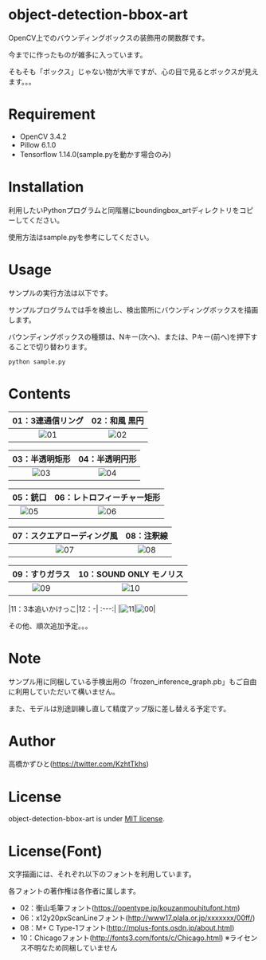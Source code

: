 # object-detection-bbox-art
OpenCV上でのバウンディングボックスの装飾用の関数群です。
 
今までに作ったものが雑多に入っています。

そもそも「ボックス」じゃない物が大半ですが、心の目で見るとボックスが見えます。。。

# Requirement
 
* OpenCV 3.4.2
* Pillow 6.1.0
* Tensorflow 1.14.0(sample.pyを動かす場合のみ)
 
# Installation
 
利用したいPythonプログラムと同階層にboundingbox_artディレクトリをコピーしてください。

使用方法はsample.pyを参考にしてください。

# Usage
 
サンプルの実行方法は以下です。

サンプルプログラムでは手を検出し、検出箇所にバウンディングボックスを描画します。

バウンディングボックスの種類は、Nキー(次へ)、または、Pキー(前へ)を押下することで切り替わります。
 
```bash
python sample.py
```

# Contents
|01：3連通信リング|02：和風 黒円|
:---:|:---:
|![01](https://user-images.githubusercontent.com/37477845/75368668-6ad0d180-5905-11ea-93c0-635ba29a2a05.gif)|![02](https://user-images.githubusercontent.com/37477845/75368708-77edc080-5905-11ea-9c11-f80373aa9ec2.gif)|

|03：半透明矩形|04：半透明円形|
:---:|:---:
|![03](https://user-images.githubusercontent.com/37477845/75368731-84721900-5905-11ea-9794-1921e867120c.gif)|![04](https://user-images.githubusercontent.com/37477845/75368740-86d47300-5905-11ea-98ad-ee367e4fbe3b.gif)|

|05：銃口|06：レトロフィーチャー矩形|
:---:|:---:
|![05](https://user-images.githubusercontent.com/37477845/75368749-8b009080-5905-11ea-97d3-8b857a18748e.gif)|![06](https://user-images.githubusercontent.com/37477845/75368756-8fc54480-5905-11ea-8dff-4f4f9437c76b.gif)|

|07：スクエアローディング風|08：注釈線|
:---:|:---:
|![07](https://user-images.githubusercontent.com/37477845/75368779-9653bc00-5905-11ea-889e-b5e5c7e5be76.gif)|![08](https://user-images.githubusercontent.com/37477845/75455153-7979c000-59bb-11ea-97e8-e10a781c6ff3.gif)|

|09：すりガラス|10：SOUND ONLY モノリス|
:---:|:---:
|![09](https://user-images.githubusercontent.com/37477845/75457241-a16b2280-59bf-11ea-890e-d78535bb0d15.gif)|![10](https://user-images.githubusercontent.com/37477845/75578386-19604800-5aa7-11ea-9506-d468e8273d4e.gif)|

|11：3本追いかけっこ|12：-|
:---:|
|![11](https://user-images.githubusercontent.com/37477845/76773952-9d743880-67e6-11ea-8a69-0504017d6721.gif)|![00](https://user-images.githubusercontent.com/37477845/75458245-e479c580-59c0-11ea-9217-360160b4775e.gif)|


その他、順次追加予定。。。

# Note

サンプル用に同梱している手検出用の「frozen_inference_graph.pb」もご自由に利用していただいて構いません。

また、モデルは別途訓練し直して精度アップ版に差し替える予定です。

 
# Author
高橋かずひと(https://twitter.com/KzhtTkhs)
 
# License 
object-detection-bbox-art is under [MIT license](https://en.wikipedia.org/wiki/MIT_License).

# License(Font)
文字描画には、それぞれ以下のフォントを利用しています。

各フォントの著作権は各作者に属します。
* 02：衡山毛筆フォント(https://opentype.jp/kouzanmouhitufont.htm)
* 06：x12y20pxScanLineフォント(http://www17.plala.or.jp/xxxxxxx/00ff/)
* 08：M+ C Type-1フォント(http://mplus-fonts.osdn.jp/about.html)
* 10：Chicagoフォント(http://fonts3.com/fonts/c/Chicago.html) ※ライセンス不明なため同梱していません
